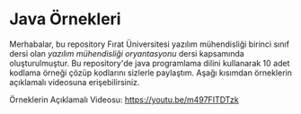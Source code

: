 # Java Örnekleri
Merhabalar, bu repository Fırat Üniversitesi yazılım mühendisliği birinci sınıf dersi olan *yazılım mühendisliği oryantasyonu* dersi kapsamında oluşturulmuştur.
Bu repository'de java programlama dilini kullanarak 10 adet kodlama örneği çözüp kodlarını sizlerle paylaştım. Aşağı kısımdan örneklerin açıklamalı videosuna erişebilirsiniz.

Örneklerin Açıklamalı Videosu: https://youtu.be/m497FITDTzk
